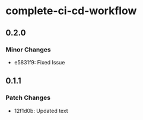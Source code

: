 # complete-ci-cd-workflow

## 0.2.0

### Minor Changes

- e5831f9: Fixed Issue

## 0.1.1

### Patch Changes

- 12f1d0b: Updated text
